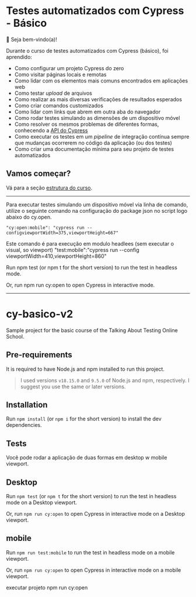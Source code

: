 # Testes automatizados com Cypress - Básico

👋 Seja bem-vindo(a)!

Durante o curso de testes automatizados com Cypress (básico), foi aprendido:

- Como configurar um projeto Cypress do zero
- Como visitar páginas locais e remotas
- Como lidar com os elementos mais comuns encontrados em aplicações web
- Como testar _upload_ de arquivos
- Como realizar as mais diversas verificações de resultados esperados
- Como criar comandos customizados
- Como lidar com links que abrem em outra aba do navegador
- Como rodar testes simulando as dimensões de um dispositivo móvel
- Como resolver os mesmos problemas de diferentes formas, conhecendo a [API do Cypress](https://docs.cypress.io/api/table-of-contents)
- Como executar os testes em um _pipeline_ de integração contínua sempre que mudanças ocorrerem no código da aplicação (ou dos testes)
- Como criar uma documentação mínima para seu projeto de testes automatizados

## Vamos começar?

Vá para a seção [estrutura do curso](./lessons/_course-structure_.md).

__________________________________________________
Para executar testes simulando um dispositivo móvel via linha de comando, utilize o seguinte comando na configuração do package json no script
logo abaixo do cy.open.

    "cy:open:mobile": "cypress run --configviewportWidth=375,viewportHeight=667"

Este comando é para execução em modulo headlees (sem executar o visual, so viewport)
    "test:mobile":"cypress run --config viewportWidth=410,viewportHeight=860"

Run npm test (or npm t for the short version) to run the test in headless mode.

Or, run npm run cy:open to open Cypress in interactive mode.
___________________________________________________
# cy-basico-v2

Sample project for the basic course of the Talking About Testing Online School.

## Pre-requirements

It is required to have Node.js and npm installed to run this project.

> I used versions `v18.15.0` and `9.5.0` of Node.js and npm, respectively. I suggest you use the same or later versions.

## Installation

Run `npm install` (or `npm i` for the short version) to install the dev dependencies.

## Tests
Você pode rodar a aplicação de duas formas em desktop w mobile viewport.

## Desktop

Run `npm test` (or `npm t` for the short version) to run the test in headless mode on a Desktop viewport.

Or, run `npm run cy:open` to open Cypress in interactive mode on a Desktop viewport.

## mobile

Run `npm run test:mobile` to run the test in headless mode on a mobile viewport.

Or, run `npm run cy:open` to open Cypress in interactive mode on a mobile viewport.


executar projeto npm run cy:open